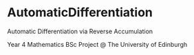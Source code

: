 # AutomaticDifferentiation
Automatic Differentiation via Reverse Accumulation

Year 4 Mathematics BSc Project @ The University of Edinburgh
